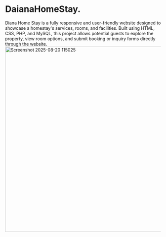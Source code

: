 # DaianaHomeStay.
Diana Home Stay is a fully responsive and user-friendly website designed to showcase a homestay's services, rooms, and facilities. Built using HTML, CSS, PHP, and MySQL, this project allows potential guests to explore the property, view room options, and submit booking or inquiry forms directly through the website.
<img width="1081" height="598" alt="Screenshot 2025-08-20 115025" src="https://github.com/user-attachments/assets/5165be43-93fc-49ef-96cc-30560b91f4f1" />
